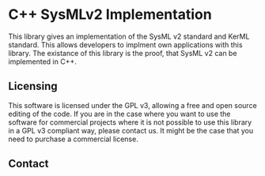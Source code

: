 # C++ SysMLv2 Implementation
This library gives an implementation of the SysML v2 standard and KerML standard. This allows developers to implment own applications with this library. The existance of this library is the proof, that SysML v2 can be implemented in C++.

## Licensing 

This software is licensed under the GPL v3, allowing a free and open source editing of the code. If you are in the case where you want to use the software for commercial projects where it is not possible to use this library in a GPL v3 compliant way, please contact us. It might be the case that you need to purchase a commercial license.

## Contact

